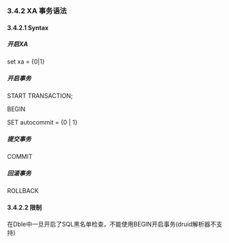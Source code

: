 ### 3.4.2 XA 事务语法
#### 3.4.2.1 Syntax
##### 开启XA
set xa = {0|1}  
  
##### 开启事务
START TRANSACTION;  

BEGIN  

SET autocommit = {0 | 1}

##### 提交事务
COMMIT

##### 回滚事务
ROLLBACK

#### 3.4.2.2 限制
在Dble中一旦开启了SQL黑名单检查，不能使用BEGIN开启事务(druid解析器不支持)
